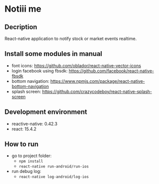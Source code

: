 # Notiii me 
## Decription
React-native application to notify stock or market events realtime.
## Install some modules in manual
- font icons: https://github.com/oblador/react-native-vector-icons
- login facebook using fbsdk: https://github.com/facebook/react-native-fbsdk
- bottom navigation: https://www.npmjs.com/package/react-native-bottom-navigation
- splash screen: https://github.com/crazycodeboy/react-native-splash-screen
## Development environment
- reactive-native: 0.42.3
- react: 15.4.2

## How to run
- go to project folder: 
    * `npm install`
    * `react-native run-android/run-ios` 
- run debug log:
    * `react-native log-android/log-ios`